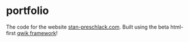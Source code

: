 # portfolio
The code for the website <a href="https://www.stan-preschlack.com" target="_blank">stan-preschlack.com</a>. Built using the beta html-first 
<a href="https://qwik.builder.io/" target="_blank">qwik framework</a>!


